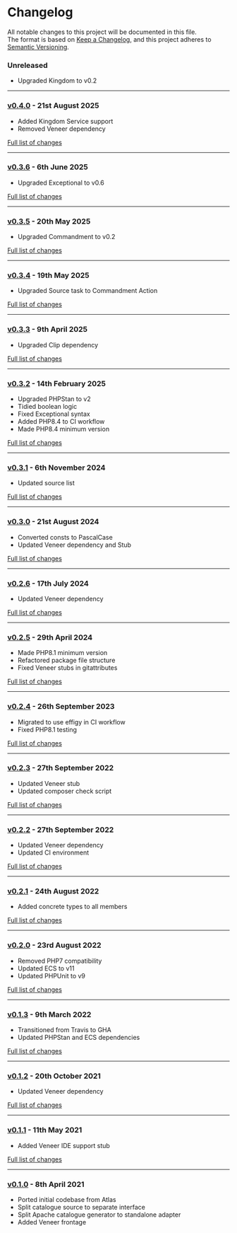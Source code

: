 # Changelog

All notable changes to this project will be documented in this file.<br>
The format is based on [Keep a Changelog](https://keepachangelog.com/en/1.0.0/),
and this project adheres to [Semantic Versioning](https://semver.org/spec/v2.0.0.html).

### Unreleased
- Upgraded Kingdom to v0.2

---

### [v0.4.0](https://github.com/decodelabs/typify/commits/v0.4.0) - 21st August 2025

- Added Kingdom Service support
- Removed Veneer dependency

[Full list of changes](https://github.com/decodelabs/typify/compare/v0.3.6...v0.4.0)

---

### [v0.3.6](https://github.com/decodelabs/typify/commits/v0.3.6) - 6th June 2025

- Upgraded Exceptional to v0.6

[Full list of changes](https://github.com/decodelabs/typify/compare/v0.3.5...v0.3.6)

---

### [v0.3.5](https://github.com/decodelabs/typify/commits/v0.3.5) - 20th May 2025

- Upgraded Commandment to v0.2

[Full list of changes](https://github.com/decodelabs/typify/compare/v0.3.4...v0.3.5)

---

### [v0.3.4](https://github.com/decodelabs/typify/commits/v0.3.4) - 19th May 2025

- Upgraded Source task to Commandment Action

[Full list of changes](https://github.com/decodelabs/typify/compare/v0.3.3...v0.3.4)

---

### [v0.3.3](https://github.com/decodelabs/typify/commits/v0.3.3) - 9th April 2025

- Upgraded Clip dependency

[Full list of changes](https://github.com/decodelabs/typify/compare/v0.3.2...v0.3.3)

---

### [v0.3.2](https://github.com/decodelabs/typify/commits/v0.3.2) - 14th February 2025

- Upgraded PHPStan to v2
- Tidied boolean logic
- Fixed Exceptional syntax
- Added PHP8.4 to CI workflow
- Made PHP8.4 minimum version

[Full list of changes](https://github.com/decodelabs/typify/compare/v0.3.1...v0.3.2)

---

### [v0.3.1](https://github.com/decodelabs/typify/commits/v0.3.1) - 6th November 2024

- Updated source list

[Full list of changes](https://github.com/decodelabs/typify/compare/v0.3.0...v0.3.1)

---

### [v0.3.0](https://github.com/decodelabs/typify/commits/v0.3.0) - 21st August 2024

- Converted consts to PascalCase
- Updated Veneer dependency and Stub

[Full list of changes](https://github.com/decodelabs/typify/compare/v0.2.6...v0.3.0)

---

### [v0.2.6](https://github.com/decodelabs/typify/commits/v0.2.6) - 17th July 2024

- Updated Veneer dependency

[Full list of changes](https://github.com/decodelabs/typify/compare/v0.2.5...v0.2.6)

---

### [v0.2.5](https://github.com/decodelabs/typify/commits/v0.2.5) - 29th April 2024

- Made PHP8.1 minimum version
- Refactored package file structure
- Fixed Veneer stubs in gitattributes

[Full list of changes](https://github.com/decodelabs/typify/compare/v0.2.4...v0.2.5)

---

### [v0.2.4](https://github.com/decodelabs/typify/commits/v0.2.4) - 26th September 2023

- Migrated to use effigy in CI workflow
- Fixed PHP8.1 testing

[Full list of changes](https://github.com/decodelabs/typify/compare/v0.2.3...v0.2.4)

---

### [v0.2.3](https://github.com/decodelabs/typify/commits/v0.2.3) - 27th September 2022

- Updated Veneer stub
- Updated composer check script

[Full list of changes](https://github.com/decodelabs/typify/compare/v0.2.2...v0.2.3)

---

### [v0.2.2](https://github.com/decodelabs/typify/commits/v0.2.2) - 27th September 2022

- Updated Veneer dependency
- Updated CI environment

[Full list of changes](https://github.com/decodelabs/typify/compare/v0.2.1...v0.2.2)

---

### [v0.2.1](https://github.com/decodelabs/typify/commits/v0.2.1) - 24th August 2022

- Added concrete types to all members

[Full list of changes](https://github.com/decodelabs/typify/compare/v0.2.0...v0.2.1)

---

### [v0.2.0](https://github.com/decodelabs/typify/commits/v0.2.0) - 23rd August 2022

- Removed PHP7 compatibility
- Updated ECS to v11
- Updated PHPUnit to v9

[Full list of changes](https://github.com/decodelabs/typify/compare/v0.1.3...v0.2.0)

---

### [v0.1.3](https://github.com/decodelabs/typify/commits/v0.1.3) - 9th March 2022

- Transitioned from Travis to GHA
- Updated PHPStan and ECS dependencies

[Full list of changes](https://github.com/decodelabs/typify/compare/v0.1.2...v0.1.3)

---

### [v0.1.2](https://github.com/decodelabs/typify/commits/v0.1.2) - 20th October 2021

- Updated Veneer dependency

[Full list of changes](https://github.com/decodelabs/typify/compare/v0.1.1...v0.1.2)

---

### [v0.1.1](https://github.com/decodelabs/typify/commits/v0.1.1) - 11th May 2021

- Added Veneer IDE support stub

[Full list of changes](https://github.com/decodelabs/typify/compare/v0.1.0...v0.1.1)

---

### [v0.1.0](https://github.com/decodelabs/typify/commits/v0.1.0) - 8th April 2021

- Ported initial codebase from Atlas
- Split catalogue source to separate interface
- Split Apache catalogue generator to standalone adapter
- Added Veneer frontage
